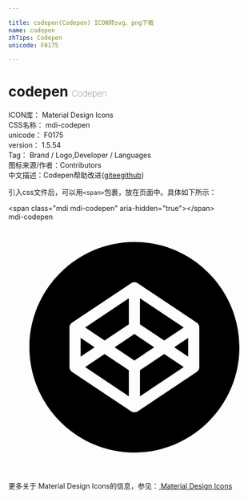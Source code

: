 ```yaml
---

title: codepen(Codepen) ICON转svg、png下载
name: codepen
zhTips: Codepen
unicode: F0175

---
```


# codepen  <small style="font-size: 60%;font-weight: 100">Codepen</small>


<div class="detail-page">
<p>
<span>
ICON库：
<span class="badge-secondary badge">Material Design Icons</span> 
</span>
<br/>
<span>
CSS名称：
<span class="badge-secondary badge">mdi-codepen</span> 
</span>
<br/>
<span>
unicode：
<span class="badge-secondary badge">F0175</span> 
</span>
<br/>
<span>
version：
<span class="badge-secondary badge">1.5.54</span> 
</span>
<br/>
<span>Tag：
<span class="badge-light badge">Brand / Logo,Developer / Languages</span>
</span>
<br/>
<span>图标来源/作者：<span class="badge-light badge">Contributors</span></span> 
<br/>
<span class="zh-detail">中文描述：<span class="badge-primary badge">Codepen</span><span class="help-link"><span>帮助改进</span>(<a href="https://gitee.com/liuwave/icon-helper/edit/master/json/material/codepen.json" target="_blank" rel="noopener noreferrer">gitee</a><a href="https://github.com/liuwave/icon-helper/edit/master/json/material/codepen.json" target="_blank" rel="noopener noreferrer">github</a></span>)</span><br/>
</p>
</div>
<div class="alert alert-dark">
  <i class="mdi mdi-codepen mdi-48px"></i>
  <i class="mdi mdi-codepen mdi-36px"></i>
  <i class="mdi mdi-codepen mdi-24px"></i>
  <i class="mdi mdi-codepen mdi-18px"></i>
</div>
<div>
  <p>引入css文件后，可以用<code>&lt;span&gt;</code>包裹，放在页面中。具体如下所示：    
  </p>
  <div class="alert alert-primary" style="font-size: 14px">
    &lt;span class="mdi mdi-codepen" aria-hidden="true"&gt;&lt;/span&gt;
    <copy-btn content='<span class="mdi mdi-codepen" aria-hidden="true"></span>'></copy-btn>
  </div>
  <div class="alert alert-secondary">
    <i class="mdi mdi-codepen"
    style="font-size: 24px"
    aria-hidden="true"></i> mdi-codepen
    <copy-btn content="mdi-codepen" btn-title="复制图标名称"></copy-btn>
  </div>
</div>
<div id="svg" class="svg-wrap">
<svg xmlns="http://www.w3.org/2000/svg" viewBox="0 0 24 24"><path d="M8.21 12L6.88 12.89V11.11L8.21 12M11.47 9.82V7.34L7.31 10.12L9.16 11.36L11.47 9.82M16.7 10.12L12.53 7.34V9.82L14.84 11.36L16.7 10.12M7.31 13.88L11.47 16.66V14.18L9.16 12.64L7.31 13.88M12.53 14.18V16.66L16.7 13.88L14.84 12.64L12.53 14.18M12 10.74L10.12 12L12 13.26L13.88 12L12 10.74M22 12C22 17.5 17.5 22 12 22C6.5 22 2 17.5 2 12C2 6.5 6.5 2 12 2C17.5 2 22 6.5 22 12M18.18 10.12C18.18 10.09 18.18 10.07 18.18 10.05L18.17 10L18.17 10L18.16 9.95C18.15 9.94 18.15 9.93 18.14 9.91L18.13 9.89L18.11 9.85L18.1 9.83L18.08 9.8L18.06 9.77L18.03 9.74L18 9.72L18 9.7L17.96 9.68L17.95 9.67L12.3 5.91C12.12 5.79 11.89 5.79 11.71 5.91L6.05 9.67L6.05 9.68L6 9.7C6 9.71 6 9.72 6 9.72L5.97 9.74L5.94 9.77L5.93 9.8L5.9 9.83L5.89 9.85L5.87 9.89L5.86 9.91L5.84 9.95L5.84 10L5.83 10L5.82 10.05C5.82 10.07 5.82 10.09 5.82 10.12V13.88C5.82 13.91 5.82 13.93 5.82 13.95L5.83 14L5.84 14L5.84 14.05C5.85 14.06 5.85 14.07 5.86 14.09L5.87 14.11L5.89 14.15L5.9 14.17L5.92 14.2L5.94 14.23C5.95 14.24 5.96 14.25 5.97 14.26L6 14.28L6 14.3L6.04 14.32L6.05 14.33L11.71 18.1C11.79 18.16 11.9 18.18 12 18.18C12.1 18.18 12.21 18.15 12.3 18.1L17.95 14.33L17.96 14.32L18 14.3L18 14.28L18.03 14.26L18.06 14.23L18.08 14.2L18.1 14.17L18.11 14.15L18.13 14.11L18.14 14.09L18.16 14.05L18.16 14L18.17 14L18.18 13.95C18.18 13.93 18.18 13.91 18.18 13.88V10.12M17.12 12.89V11.11L15.79 12L17.12 12.89Z" /></svg>
</div>
<detail full-name='mdi-codepen'></detail>
    
<div><p>更多关于 Material Design Icons的信息，参见：<a target="_blank" href="https://iconhelper.cn/material.html"> Material Design Icons</a>
</p></div>
